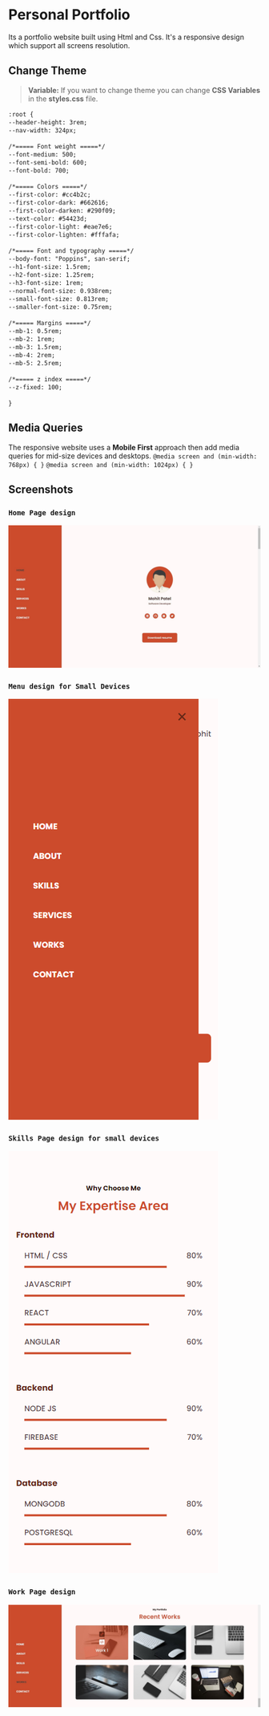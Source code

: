 # Personal Portfolio

Its a portfolio website built using Html and Css. It's a responsive design which support all screens resolution.

## Change Theme

> **Variable:** If you want to change theme you can change **CSS Variables** in the **styles.css** file.

```
:root {
--header-height: 3rem;
--nav-width: 324px;

/*===== Font weight =====*/
--font-medium: 500;
--font-semi-bold: 600;
--font-bold: 700;

/*===== Colors =====*/
--first-color: #cc4b2c;
--first-color-dark: #662616;
--first-color-darken: #290f09;
--text-color: #54423d;
--first-color-light: #eae7e6;
--first-color-lighten: #fffafa;

/*===== Font and typography =====*/
--body-font: "Poppins", san-serif;
--h1-font-size: 1.5rem;
--h2-font-size: 1.25rem;
--h3-font-size: 1rem;
--normal-font-size: 0.938rem;
--small-font-size: 0.813rem;
--smaller-font-size: 0.75rem;

/*===== Margins =====*/
--mb-1: 0.5rem;
--mb-2: 1rem;
--mb-3: 1.5rem;
--mb-4: 2rem;
--mb-5: 2.5rem;

/*===== z index =====*/
--z-fixed: 100;

}

```

## Media Queries

The responsive website uses a **Mobile First** approach then add media queries for
mid-size devices and desktops.
`@media screen and (min-width: 768px) { }`
`@media screen and (min-width: 1024px) { }`

## Screenshots

### `Home Page design`

![Home page screenshot](https://github.com/mrmohit786/responsive-portfolio/blob/master/assets/img/screenshots/Home.screenshot.jpg)

### `Menu design for Small Devices`

![Menu page screenshot](https://github.com/mrmohit786/responsive-portfolio/blob/master/assets/img/screenshots/menu.screenshot.png)

### `Skills Page design for small devices`

![Skills page screenshot](https://github.com/mrmohit786/responsive-portfolio/blob/master/assets/img/screenshots/skills.screenshot.png)

### `Work Page design`

![Work page screenshot](https://github.com/mrmohit786/responsive-portfolio/blob/master/assets/img/screenshots/work.screenshot.jpg)
